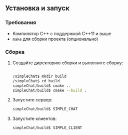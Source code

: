 ## Установка и запуск

### Требования
- Компилятор C++ с поддержкой C++11 и выше
- `make` для сборки проекта (опционально)

### Сборка
1. Создайте директорию сборки и выполните сборку:

   ```bash

   /simpleChat$ mkdir build
   /simpleChat$ cd build
   simpleChat/build$ cmake ..
   simpleChat/build$ cmake --build .
   ```
2. Запустите сервер:
   ```bash
   simpleChat/build$ SIMPLE_CHAT
   ```
3. Запустите клиентов:
   ```bash
   simpleChat/build$ SIMPLE_CLIENT
   ```
